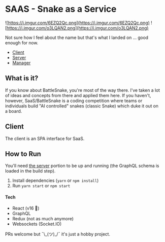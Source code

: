 # SAAS - Snake as a Service

![https://i.imgur.com/6EZQ2Qc.png](https://i.imgur.com/6EZQ2Qc.png)
![https://i.imgur.com/o3LQAN2.png](https://i.imgur.com/o3LQAN2.png)

Not sure how I feel about the name but that's what I landed on ... good enough for now.

- [Client](https://www.github.com/tills13/saas-web)
- [Server](https://www.github.com/tills13/saas-api)
- [Manager](https://www.github.com/tills13/saas-game-service)


## What is it?

If you know about BattleSnake, you're most of the way there. I've taken a lot of ideas and concepts
from there and applied them here. If you haven't, however, SaaS/BattleSnake is a coding competition
where teams or individuals build "AI controlled" snakes (classic Snake) which duke it out on a board.

## Client

The client is an SPA interface for SaaS.

## How to Run

You'll need [the server](https://www.github.com/tills13/saas-api) portion to be up and running (the GraphQL schema is loaded in the build step).

1. Install dependencies (`yarn` or `npm install`)
2. Run `yarn start` or `npm start`

#### Tech

- React (v16 🎉)
- GraphQL
- Redux (not as much anymore)
- Websockets (Socket.IO)

PRs welcome but ¯\\\_(ツ)\_/¯ it's just a hobby project.